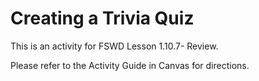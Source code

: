 # Creating a Trivia Quiz

This is an activity for FSWD Lesson 1.10.7- Review.

Please refer to the Activity Guide in Canvas for directions.